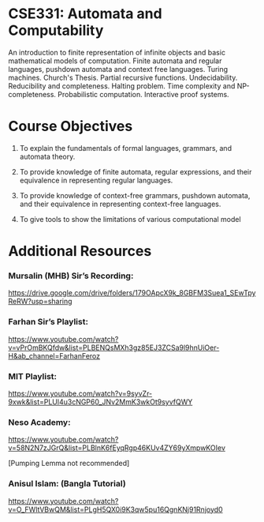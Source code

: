 # CSE331: Automata and Computability

<p>An introduction to finite representation of infinite objects and basic mathematical models of computation. Finite automata and regular languages, pushdown automata and context free languages. Turing machines. Church's Thesis. Partial recursive functions. Undecidability. Reducibility and completeness. Halting problem. Time complexity and NP-completeness. Probabilistic computation. Interactive proof systems.</p>

# Course Objectives

1. To explain the fundamentals of formal languages, grammars, and automata theory.

2. To provide knowledge of finite automata, regular expressions, and their equivalence in representing regular languages.

3. To provide knowledge of context-free grammars, pushdown automata, and their equivalence in representing context-free languages.

4. To give tools to show the limitations of various computational model

<h1>Additional Resources</h1>

<h3>Mursalin (MHB) Sir’s Recording:</h3>

https://drive.google.com/drive/folders/179OApcX9k_8GBFM3Suea1_SEwTpyReRW?usp=sharing

<h3>Farhan Sir’s Playlist:</h3>

https://www.youtube.com/watch?v=vPrOmBKQfdw&list=PLBENQsMXh3gz85EJ3ZCSa9l9hnUiOer-H&ab_channel=FarhanFeroz

<h3>MIT Playlist:</h3>

https://www.youtube.com/watch?v=9syvZr-9xwk&list=PLUl4u3cNGP60_JNv2MmK3wkOt9syvfQWY

<h3>Neso Academy:</h3>

https://www.youtube.com/watch?v=58N2N7zJGrQ&list=PLBlnK6fEyqRgp46KUv4ZY69yXmpwKOIev

[Pumping Lemma not recommended]

<h3>Anisul Islam: (Bangla Tutorial)</h3>

https://www.youtube.com/watch?v=O_FWltVBwQM&list=PLgH5QX0i9K3qw5pu16QgnKNj91Rnjoyd0
